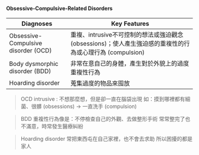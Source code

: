 #### Obsessive-Compulsive-Related Disorders
Diagnoses | Key Features
-- | --
Obsessive-Compulsive disorder (OCD) | 重複、intrusive不可控制的想法或強迫觀念 (obsessions)；使人產生強迫感的重複性的行為或心理行為 (compulsion)
Body dysmorphic disorder (BDD) | 非常在意自己的身體，產生對於外貌上的過度重複性行為
Hoarding disorder | 蒐集過度的物品來囤放

>OCD
>intrusive : 不想那麼想，但是卻一直在腦袋出現
>如：摸到哪裡都有細菌、很髒 (obsessions) -> 一直洗手 (compulsion)

>BDD
>重複性行為像是：不停檢查自己的外觀、去做整形手術
>常常整完了也不滿意，時常發生醫療糾紛

>Hoarding disorder 
>常把東西屯在自己家裡，也不會去求助
>所以困擾的都是家人